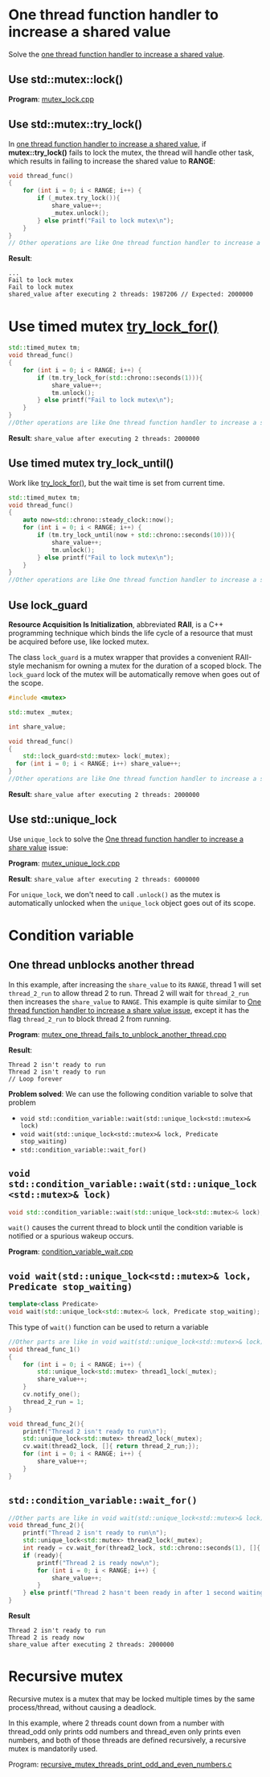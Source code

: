 # One thread function handler to increase a shared value

Solve the [one thread function handler to increase a shared value](https://github.com/TranPhucVinh/Cplusplus/blob/master/Physical%20layer/Thread/Race%20condition.md#one-thread-function-handler-to-increase-a-shared-value).

## Use std::mutex::lock()

**Program**: [mutex_lock.cpp]()

## Use std::mutex::try_lock()

In [one thread function handler to increase a shared value](https://github.com/TranPhucVinh/Cplusplus/blob/master/Physical%20layer/Thread/Race%20condition.md#one-thread-function-handler-to-increase-a-shared-value), if **mutex::try_lock()** fails to lock the mutex, the thread will handle other task, which results in failing to increase the shared value to **RANGE**:

```cpp
void thread_func()
{
    for (int i = 0; i < RANGE; i++) {
		if (_mutex.try_lock()){
            share_value++;
            _mutex.unlock();
        } else printf("Fail to lock mutex\n");
	}
}
// Other operations are like One thread function handler to increase a share value
```
**Result**:

```
...
Fail to lock mutex
Fail to lock mutex
shared_value after executing 2 threads: 1987206 // Expected: 2000000
```
# Use timed mutex [try_lock_for()]()

```cpp
std::timed_mutex tm;
void thread_func()
{
    for (int i = 0; i < RANGE; i++) {
		if (tm.try_lock_for(std::chrono::seconds(1))){
            share_value++;
            tm.unlock();
        } else printf("Fail to lock mutex\n");
	}
}
//Other operations are like One thread function handler to increase a share value
```
**Result**: ``share_value after executing 2 threads: 2000000``
## Use timed mutex try_lock_until()
Work like [try_lock_for()](#try_lock_for), but the wait time is set from current time.
```cpp
std::timed_mutex tm;
void thread_func()
{
	auto now=std::chrono::steady_clock::now();
	for (int i = 0; i < RANGE; i++) {
		if (tm.try_lock_until(now + std::chrono::seconds(10))){
            share_value++;
			tm.unlock();
        } else printf("Fail to lock mutex\n");
	}
}
//Other operations are like One thread function handler to increase a share value
```
## Use lock_guard
**Resource Acquisition Is Initialization**, abbreviated **RAII**, is a C++ programming technique which binds the life cycle of a resource that must be acquired before use, like locked mutex.

The class ``lock_guard`` is a mutex wrapper that provides a convenient RAII-style mechanism for owning a mutex for the duration of a scoped block. The ``lock_guard`` lock of the mutex will be automatically remove when goes out of the scope.

```cpp
#include <mutex>

std::mutex _mutex;

int share_value;

void thread_func()
{
	std::lock_guard<std::mutex> lock(_mutex);
  for (int i = 0; i < RANGE; i++) share_value++;
}
//Other operations are like One thread function handler to increase a share value
```
**Result**: ``share_value after executing 2 threads: 2000000``

## Use std::unique_lock

Use ``unique_lock`` to solve the [One thread function handler to increase a share value](Race%20condition.md#one-thread-function-handler-to-increase-a-share-value) issue:

**Program**: [mutex_unique_lock.cpp](../src/mutex_unique_lock.cpp)

**Result**: ``share_value after executing 2 threads: 6000000``

For ``unique_lock``, we don't need to call ``.unlock()`` as the mutex is automatically unlocked when the ``unique_lock`` object goes out of its scope.
# Condition variable
## One thread unblocks another thread
In this example, after increasing the ``share_value`` to its ``RANGE``, thread 1 will set ``thread_2_run`` to allow thread 2 to run. Thread 2 will wait for ``thread_2_run`` then increases the ``share_value`` to ``RANGE``. This example is quite similar to [One thread function handler to increase a share value issue](Race%20condition.md#one-thread-function-handler-to-increase-a-share-value), except it has the flag ``thread_2_run`` to block thread 2 from running.

**Program**: [mutex_one_thread_fails_to_unblock_another_thread.cpp](../src/mutex_one_thread_fails_to_unblock_another_thread.cpp)

**Result**:

```
Thread 2 isn't ready to run
Thread 2 isn't ready to run
// Loop forever
```

**Problem solved**: We can use the following condition variable to solve that problem
* ``void std::condition_variable::wait(std::unique_lock<std::mutex>& lock)``
* ``void wait(std::unique_lock<std::mutex>& lock, Predicate stop_waiting)``
* ``std::condition_variable::wait_for()``

## ``void std::condition_variable::wait(std::unique_lock<std::mutex>& lock)``

```cpp
void std::condition_variable::wait(std::unique_lock<std::mutex>& lock);
```

``wait()`` causes the current thread to block until the condition variable is notified or a spurious wakeup occurs.

**Program**: [condition_variable_wait.cpp](../src/condition_variable_wait.cpp)

## ``void wait(std::unique_lock<std::mutex>& lock, Predicate stop_waiting)``
```cpp
template<class Predicate>
void wait(std::unique_lock<std::mutex>& lock, Predicate stop_waiting);
```
This type of ``wait()`` function can be used to return a variable
```cpp
//Other parts are like in void wait(std::unique_lock<std::mutex>& lock) example
void thread_func_1()
{
    for (int i = 0; i < RANGE; i++) {
		std::unique_lock<std::mutex> thread1_lock(_mutex);
		share_value++;
    }   
	cv.notify_one();
    thread_2_run = 1;
}

void thread_func_2(){
	printf("Thread 2 isn't ready to run\n");
	std::unique_lock<std::mutex> thread2_lock(_mutex);
	cv.wait(thread2_lock, []{ return thread_2_run;});
    for (int i = 0; i < RANGE; i++) {
        share_value++;
    }
}
```
## ``std::condition_variable::wait_for()``

```cpp
//Other parts are like in void wait(std::unique_lock<std::mutex>& lock) example
void thread_func_2(){
	printf("Thread 2 isn't ready to run\n");
	std::unique_lock<std::mutex> thread2_lock(_mutex);
	int ready = cv.wait_for(thread2_lock, std::chrono::seconds(1), []{ return thread_2_run;});
	if (ready){
		printf("Thread 2 is ready now\n");
		for (int i = 0; i < RANGE; i++) {
	        share_value++;
	    }
	} else printf("Thread 2 hasn't been ready in after 1 second waiting\n");
}
```
**Result**
```
Thread 2 isn't ready to run
Thread 2 is ready now
share_value after executing 2 threads: 2000000
```
# Recursive mutex
Recursive mutex is a mutex that may be locked multiple times by the same process/thread, without causing a deadlock.

In this example, where 2 threads count down from a number with thread_odd only prints odd numbers and thread_even only prints even numbers, and both of those threads are defined recursively, a recursive mutex is mandatorily used.

Program: [recursive_mutex_threads_print_odd_and_even_numbers.c](../src/recursive_mutex_threads_print_odd_and_even_numbers.cpp)
